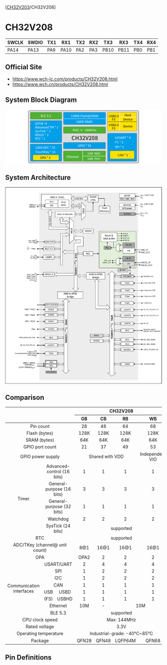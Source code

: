 [[CH32V203](README_CH32V203.md)/CH32V208]

# CH32V208

| SWCLK | SWDIO | TX1 | RX1  | TX2 | RX2 | TX3  | RX3  | TX4  | RX4  |
|-------|-------|-----|------|-----|-----|------|------|------|------|
| PA14  | PA13  | PA9 | PA10 | PA2 | PA3 | PB10 | PB11 | PB0  | PB1  |

## Official Site

- https://www.wch-ic.com/products/CH32V208.html
- https://www.wch.cn/products/CH32V208.html

## System Block Diagram
<img src="image/system_CH32V208.png" />

## System Architecture
<img src="image/architecture_CH32V208.png" />

## Comparison
<table>
    <thead>
        <tr>
            <th colspan="3" rowspan="2"></th>
            <th colspan="4">CH32V208</th>
        </tr>
        <tr>
            <th>GB</th>
            <th>CB</th>
            <th>RB</th>
            <th>WB</th>
        </tr>
    </thead>
    <tbody align="center">
        <tr>
            <td colspan="3">Pin count</td>
            <td>28</td>
            <td>48</td>
            <td>64</td>
            <td>68</td>
        </tr>
        <tr>
            <td colspan="3">Flash (bytes)</td>
            <td>128K</td>
            <td>128K</td>
            <td>128K</td>
            <td>128K</td>
        </tr>
        <tr>
            <td colspan="3">SRAM (bytes)</td>
            <td>64K</td>
            <td>64K</td>
            <td>64K</td>
            <td>64K</td>
        </tr>
        <tr>
            <td colspan="3">GPIO port count</td>
            <td>21</td>
            <td>37</td>
            <td>49</td>
            <td>53</td>
        </tr>
        <tr>
            <td colspan="3">GPIO power supply</td>
            <td colspan="3">Shared with VDD</td>
            <td>Independent VIO</td>
        </tr>
        <tr>
            <td rowspan="5">Timer</td>
            <td colspan="2">Advanced-control (16 bits)</td>
            <td>1</td>
            <td>1</td>
            <td>1</td>
            <td>1</td>
        </tr>
        <tr>
            <td colspan="2">General-purpose (16 bits)</td>
            <td>3</td>
            <td>3</td>
            <td>3</td>
            <td>3</td>
        </tr>
        <tr>
            <td colspan="2">General-purpose (32 bits)</td>
            <td>1</td>
            <td>1</td>
            <td>1</td>
            <td>1</td>
        </tr>
        <tr>
            <td colspan="2">Watchdog</td>
            <td>2</td>
            <td>2</td>
            <td>2</td>
            <td>2</td>
        </tr>
        <tr>
            <td colspan="2">SysTick (24 bits)</td>
            <td colspan="4">supported</td>
        </tr>
        <tr>
            <td colspan="3">RTC</td>
            <td colspan="4">supported</td>
        </tr>
        <tr>
            <td colspan="3">ADC/TKey (channel@ unit count)</td>
            <td>8@1</td>
            <td>16@1</td>
            <td>16@1</td>
            <td>16@1</td>
        </tr>
        <tr>
            <td colspan="3">OPA</td>
            <td>OPA2</td>
            <td>2</td>
            <td>2</td>
            <td>2</td>
        </tr>
        <tr>
            <td rowspan="8">Communication interfaces</td>
            <td colspan="2">USART/UART</td>
            <td>2</td>
            <td>4</td>
            <td>4</td>
            <td>4</td>
        </tr>
        <tr>
            <td colspan="2">SPI</td>
            <td>1</td>
            <td>2</td>
            <td>2</td>
            <td>2</td>
        </tr>
        <tr>
            <td colspan="2">I2C</td>
            <td>1</td>
            <td>2</td>
            <td>2</td>
            <td>2</td>
        </tr>
        <tr>
            <td colspan="2">CAN</td>
            <td>1</td>
            <td>1</td>
            <td>1</td>
            <td>1</td>
        </tr>
        <tr>
            <td>USB </td>
            <td>USBD</td>
            <td>1</td>
            <td>1</td>
            <td>1</td>
            <td>1</td>
        </tr>
        <tr>
            <td>(FS)</td>
            <td>USBHD</td>
            <td>1</td>
            <td>1</td>
            <td>1</td>
            <td>1</td>
        </tr>
        <tr>
            <td colspan="2">Ethernet</td>
            <td>10M</td>
            <td>-</td>
            <td colspan="2">10M</td>
        </tr>
        <tr>
            <td colspan="2">BLE 5.3</td>
            <td colspan="4">supported</td>
        </tr>
        <tr>
            <td colspan="3">CPU clock speed</td>
            <td colspan="4">Max: 144MHz</td>
        </tr>
        <tr>
            <td colspan="3">Rated voltage</td>
            <td colspan="4">3.3V</td>
        </tr>
        <tr>
            <td colspan="3">Operating temperature</td>
            <td colspan="4">Industrial-grade: -40℃~85℃</td>
        </tr>
        <tr>
            <td colspan="3">Package</td>
            <td>QFN28</td>
            <td>QFN48</td>
            <td>LQFP64M</td>
            <td>QFN68</td>
        </tr>
    </tbody>
</table>

## Pin Definitions
